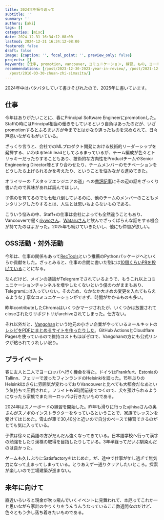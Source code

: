 ```yaml
---
title: 2024年を振り返って
subtitle: ''
summary: ''
authors: [aki]
tags: []
categories: [misc]
date: 2024-12-31 16:34:12-08:00
lastmod: 2024-12-31 16:34:12-08:00
featured: false
draft: false
image: {caption: '', focal_point: '', preview_only: false}
projects: []
keywords: [仕事, promotion, vancouver, コミュニケーション, 練習, もの, ヨーロッパ, 技術的, 昨年, こと]
recommendations: [/post/2023-12-30-2023-year-in-review/, /post/2021-12-18-8-months-after-relocating-vancouver/,
  /post/2016-03-30-zhuan-zhi-simasita/]
---
```


2024年中はバタバタしていて書きそびれたので、2025年に書いています。

## 仕事

今年はありがたいことに、春にPrincipal Software Engineerにpromotionした。Staffの時にはPrincipal相当の働きをしているという自負はあったのだが、いざpromotionするとふるまい方が今までとはかなり違ったものを求められて、日々戸惑いながらもがいている。

ざっくり言うと、会社でのMLプロダクト開発における技術的リーダーシップを発揮する、いわゆるtech leadとしてふるまっているが、チーム編成が色々とトリッキーだったりすることもあり、技術的な方向性をProductチームやSenior Engineering Director陣とすり合わせたり、チームメンバーのモチベーションをどうしたら上げられるかを考えたり、ということを悩みながら進めてきた。

オライリーの「スタッフエンジニアの道」への[書評記事](https://sizu.me/chezou/posts/9fu2a37cn161)にその辺の話をざっくり書いたので興味があれば読んでほしい。

子供のを育てるのでも七転八倒しているのに、他のチームのメンバーのこともメンタリングしたりするとは、人生とは思いもよらないものである。

こういう悩みの中、Staff+の仕事は会社によっても全然違うこともあり、Vancouverで働く[riywoさん](https://about.me/riywo)、[Wataruさん](https://wataruoguchi.com/)と飲んでざっくばらんな話をする機会が持てたのはよかった。2025年も続けていきたいし、他にも仲間が欲しい。

## OSS活動・対外活動

今年は、仕事の関係もあって[RecTools](https://github.com/MobileTeleSystems/RecTools)という推薦のPythonパッケージへといくらか貢献をした。ざっとみると、仕事の合間に書いた割には[10個くらいPRを投げている](https://github.com/MobileTeleSystems/RecTools/pulls?q=is%3Apr+author%3Achezou+)ことになる。

なんだけど、メインの議論がTelegramでされているようで、もうこれ以上コミュニケーションチャンネルを増やしたくないという僕のわがままもあり、Telegramには入っていない。そのため、なかなか大きめの変更を入れてもらえるような丁寧なコミュニケーションができず、時間がかかるものも多い。

昨年contributeしたChromaはいくつかマージされたが、いくつかは放置されてcloseされたりリポジトリがarchiveされてしまった。仕方ない。

それ以外だと、[Vangohan](https://chezo.uno/blog/2024-01-26_scrape-notion-to-pdf/)という地元の小さい企業がやっているミールキットの[レシピをPDFにまとめるサイトを作ったりした](https://chezo.uno/blog/2024-01-26_scrape-notion-to-pdf/)。GitHub ActionsとCloudflare Pagesを使っているので維持コストもほぼゼロで、Vangohanの方にも公式リンクが貼られてうれしい限り。

## プライベート

春に友人と二人でヨーロッパへ行く機会を得た。ドイツはFrankfurt、EstoniaのTallinn、フェリーで渡ったフィンランドのHelsinkiを廻った。15年ぶりのHelsinkiはさらに雰囲気が変わっておりVancouverと比べても大都会だなあという気持ちで圧倒された。フライトも9時間前後でつくので、犬を預けられるようになったら家族でまたヨーロッパは行きたいものである。

2024年はスノーボードの練習を開始した。昨年も滑りに行ったujihisaさんの奥さんがスノボのインストラクターをやっているということで、家族でレッスンを受けてはじめた。雪山が車で30,40分と近いので自分のペースで練習できるのがとても気に入っている。

子供は徐々に英語の方がだんだん強くなってきている。日本語学校へ行って漢字の勉強をしたり漢検の取得を目指したりしている。3年半経ってだいぶ馴染んだのは良かった。

ゲームも久しぶりにSatisfactoryをはじめた。が、途中で仕事が忙し過ぎて無気力になって止まってしまっている。とりあえず一通りクリアしたいところ。探索が楽しいので工場建築が進まない。

## 来年に向けて

直近いろいろと現金が吹っ飛んでいくイベントに見舞われて、本厄ってこれかーと思いながら家計のやりくりをうんうんうなっているここ数週間なのだけど、色々ともう少し落ち着きたいものである。
